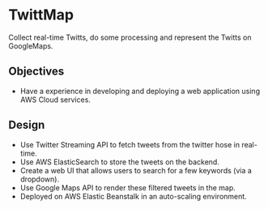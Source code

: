 # TwittMap
Collect real-time Twitts, do some processing and represent the Twitts on GoogleMaps. 

## Objectives
  * Have a experience in developing and deploying a web application using AWS Cloud services.

## Design
  * Use Twitter Streaming API to fetch tweets from the twitter hose in real-time.
  * Use AWS ElasticSearch to store the tweets on the backend.
  * Create a web UI that allows users to search for a few keywords (via a dropdown).
  * Use Google Maps API to render these filtered tweets in the map.
  * Deployed on AWS Elastic Beanstalk in an auto-scaling environment.



